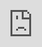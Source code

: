 ```yaml
---
layout: HackTheBox
title:  "HackTheBox - Beep"
date:   2021-02-13 07:33:00 +0000
categories: Walkthrough HackTheBox
---
```

<p style="font-family:arial;">HackTheBox Beep<br><br>
</p>
<iframe src="https://drive.google.com/file/d/1YrdgppHSw3JoqVCE-BuiFJs5XPe8Tt0K/preview" style="position:fixed; top:0px; left:0px; bottom:0px; right:0px; width:100%; height:100%; border:none; margin:0; padding:0; overflow:hidden; z-index:999999;"></iframe>
